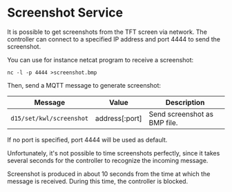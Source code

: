 # Screenshot Service

It is possible to get screenshots from the TFT screen via network. The controller
can connect to a specified IP address and port 4444 to send the screenshot.

You can use for instance netcat program to receive a screenshot:

`nc -l -p 4444 >screenshot.bmp`

Then, send a MQTT message to generate screenshot:

Message                  | Value          | Description
------------------------ | -------------- | ------------------------
`d15/set/kwl/screenshot` | address[:port] | Send screenshot as BMP file.

If no port is specified, port 4444 will be used as default.

Unfortunately, it's not possible to time screenshots perfectly, since it takes
several seconds for the controller to recognize the incoming message.

Screenshot is produced in about 10 seconds from the time at which the message
is received. During this time, the controller is blocked.
